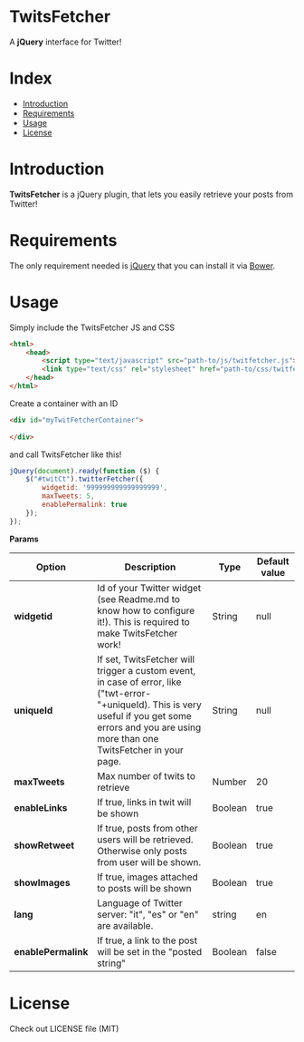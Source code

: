 TwitsFetcher
============

A **jQuery** interface for Twitter!

# Index

  - [Introduction](#introduction)
  - [Requirements](#requirements)
  - [Usage](#usage)
  - [License](#license)

# Introduction

**TwitsFetcher** is a jQuery plugin, that lets you easily retrieve your posts from Twitter!

# Requirements

The only requirement needed is [jQuery](https://jquery.com/download/) that you can install it via [Bower](http://bower.io/).

# Usage

Simply include the TwitsFetcher JS and CSS
```html
<html>
    <head>
        <script type="text/javascript" src="path-to/js/twitfetcher.js"></script>
        <link type="text/css" rel="stylesheet" href="path-to/css/twitfetcher.css" />
    </head>
</html>
```
Create a container with an ID
```html
<div id="myTwitFetcherContainer">
    
</div>
```
and call TwitsFetcher like this!

```javascript
jQuery(document).ready(function ($) {
    $("#twitCt").twitterFetcher({
        widgetid: '999999999999999999', 
        maxTweets: 5,
        enablePermalink: true
    });
});
```
**Params**

| Option | Description | Type | Default value |
| --- | --- | --- | --- |
| **widgetid** | Id of your Twitter widget (see Readme.md to know how to configure it!). This is required to make TwitsFetcher work! | String | null |
| **uniqueId** | If set, TwitsFetcher will trigger a custom event, in case of error, like ("twt-error-"+uniqueId). This is very useful if you get some errors and you are using more than one TwitsFetcher in your page. | String | null |
| **maxTweets** | Max number of twits to retrieve | Number | 20 |
| **enableLinks** | If true, links in twit will be shown | Boolean | true |
| **showRetweet** | If true, posts from other users will be retrieved. Otherwise only posts from user will be shown. | Boolean | true |
| **showImages** | If true, images attached to posts will be shown | Boolean | true |
| **lang** | Language of Twitter server: "it", "es" or "en" are available. | string | en |
| **enablePermalink** | If true, a link to the post will be set in the "posted string" | Boolean | false |

# License

Check out LICENSE file (MIT)